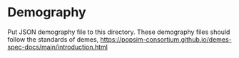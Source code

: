 # Demography

Put JSON demography file to this directory. These demography files should follow the standards of demes, https://popsim-consortium.github.io/demes-spec-docs/main/introduction.html